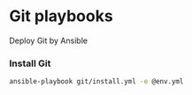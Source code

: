 # Git playbooks

Deploy Git by Ansible

### Install Git

```bash
ansible-playbook git/install.yml -e @env.yml
```
